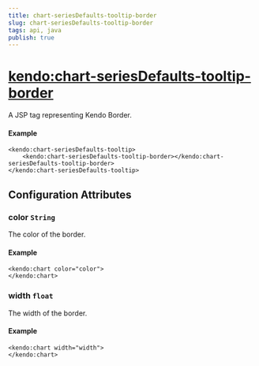 ```yaml
---
title: chart-seriesDefaults-tooltip-border
slug: chart-seriesDefaults-tooltip-border
tags: api, java
publish: true
---
```


# <kendo:chart-seriesDefaults-tooltip-border>
A JSP tag representing Kendo Border.

#### Example
    <kendo:chart-seriesDefaults-tooltip>
        <kendo:chart-seriesDefaults-tooltip-border></kendo:chart-seriesDefaults-tooltip-border>
    </kendo:chart-seriesDefaults-tooltip>


## Configuration Attributes


### color `String`

The color of the border.

#### Example
    <kendo:chart color="color">
    </kendo:chart>



### width `float`

The width of the border.

#### Example
    <kendo:chart width="width">
    </kendo:chart>


